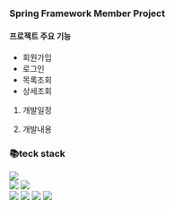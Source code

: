 ### Spring Framework Member Project
#### 프로젝트 주요 기능
- 회원가입
- 로그인
- 목록조회
- 상세조회

1. 개발일정

2. 개발내용

### 📚teck stack
<img src="https://img.shields.io/badge/java-007396?style=flat-square&logo=java&logoColor=white"><br>
<img src="https://img.shields.io/badge/IntelliJ-000000?style=flat-square&logo=IntelliJ&logoColor=white">
<img src="https://img.shields.io/badge/MySQL-4479A1?style=flat-square&logo=MySQL&logoColor=white"/><br>
<img src="https://img.shields.io/badge/JavaScript-F7DF1E?style=flat-square&logo=JavaScript&logoColor=white"/>
<img src="https://img.shields.io/badge/HTML-E34F26?style=flat-square&logo=HTML&logoColor=white"/>
<img src="https://img.shields.io/badge/css-1572B6?style=flat-square&logo=css3&logoColor=white">
<img src="https://img.shields.io/badge/bootstrap-7952B3?style=flat-square&logo=bootstrap&logoColor=white"><br>
